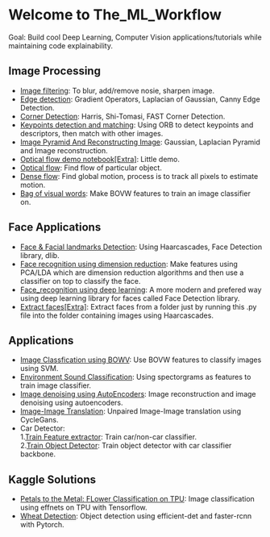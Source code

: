 # Welcome to The_ML_Workflow
Goal: Build cool Deep Learning, Computer Vision applications/tutorials while maintaining code explainability. 

## Image Processing
* [Image filtering](https://github.com/Anku5hk/The_ML_Workflow/blob/master/Image%20processing/Image_filtering.ipynb): To  blur, add/remove nosie, sharpen image.
* [Edge detection](https://github.com/Anku5hk/The_ML_Workflow/blob/master/Image%20processing/Edge_detection.ipynb): Gradient Operators, Laplacian of Gaussian, Canny Edge Detection.
* [Corner Detection](https://github.com/Anku5hk/The_ML_Workflow/blob/master/Image%20processing/Corner_Detection.ipynb): Harris, Shi-Tomasi, FAST Corner Detection.
* [Keypoints detection and matching](https://github.com/Anku5hk/The_ML_Workflow/blob/master/Image%20processing/Keypoints_detection_and_matching.ipynb): Using ORB to detect keypoints and descriptors, then match with other images.
* [Image Pyramid And Reconstructing Image](https://github.com/Anku5hk/The_ML_Workflow/blob/master/Image%20processing/Image_Pyramid_And_Reconstructing_Image.ipynb): Gaussian, Laplacian Pyramid and Image reconstruction.
* [Optical flow demo notebook[Extra]](https://github.com/Anku5hk/The_ML_Workflow/blob/master/Image%20processing/Optical_flow_demo.ipynb): Little demo.
* [Optical flow](https://github.com/Anku5hk/The_ML_Workflow/blob/master/Image%20processing/optical_flow.py): Find flow of particular object. 
* [Dense flow](https://github.com/Anku5hk/The_ML_Workflow/blob/master/Image%20processing/Dense_flow.py): Find global motion, process is to track all pixels to estimate motion.
* [Bag of visual words](https://github.com/Anku5hk/The_ML_Workflow/blob/master/Image%20processing/Bag_of_visual_words.ipynb): Make BOVW features to train an image classifier on.

## Face Applications
* [Face & Facial landmarks Detection](https://github.com/Anku5hk/The_ML_Workflow/blob/master/Face%20Recognition/Face_Detection_methods.ipynb): Using Haarcascades, Face Detection library, dlib.
* [Face recognition using dimension reduction](https://github.com/Anku5hk/The_ML_Workflow/blob/master/Face%20Recognition/Face_recognition_pca.ipynb): Make features using PCA/LDA which are dimension reduction algorithms and then use a classifier on top to classify the face.
* [Face_recognition using deep learning](https://github.com/Anku5hk/The_ML_Workflow/blob/master/Face%20Recognition/Face_recognition_deep_learning.ipynb): A more modern and prefered way using deep learning library for faces called Face Detection library.
* [Extract faces[Extra]](https://github.com/Anku5hk/The_ML_Workflow/blob/master/Image%20processing/extract_faces.py): Extract faces from a folder just by running this .py file into the folder containing images using Haarcascades.

## Applications
* [Image Classfication using BOWV](https://github.com/Anku5hk/The_ML_Workflow/blob/master/Image%20processing/Image_Classfication_using_BOWV.ipynb): Use BOVW features to classify images using SVM.
* [Environment Sound Classification](https://github.com/Anku5hk/The_ML_Workflow/blob/master/Some_deep_learning/Environmental_Sound_Classification_PT.ipynb): Using spectorgrams as features to train image classifier.
* [Image denoising using AutoEncoders](https://github.com/Anku5hk/The_ML_Workflow/blob/master/Some_deep_learning/Auto_encoders_with_Pytroch.ipynb): Image reconstruction and image denoising using autoencoders.
* [Image-Image Translation](https://github.com/Anku5hk/The_ML_Workflow/blob/master/Some_deep_learning/Image_Image_Translation_using_CycleGans.ipynb): Unpaired Image-Image translation using CycleGans.
* Car Detector: </br>
1.[Train Feature extractor](https://github.com/Anku5hk/The_ML_Workflow/blob/master/Some_deep_learning/Train_Feature_extractor.ipynb): Train car/non-car classifier. </br>
2.[Train Object Detector](https://github.com/Anku5hk/The_ML_Workflow/blob/master/Some_deep_learning/Train_Object_Detector.ipynb): Train object detector with car classifier backbone.

## Kaggle Solutions
* [Petals to the Metal: FLower Classification on TPU](https://github.com/Anku5hk/The_ML_Workflow/tree/master/Kaggle%20competitions%20solutions/Petals%20to%20the%20Metal_%20Flower%20Classification%20on%20TPU): Image classification using effnets on TPU with Tensorflow.
* [Wheat Detection](https://github.com/Anku5hk/The_ML_Workflow/tree/master/Kaggle%20competitions%20solutions/Wheat%20Detection): Object detection using efficient-det and faster-rcnn with Pytorch.

##
